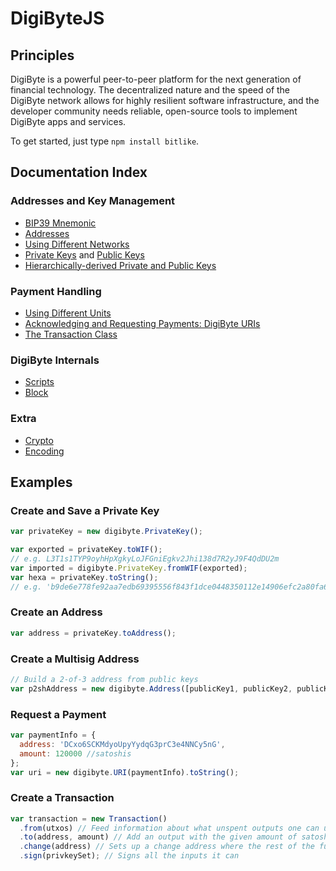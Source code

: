 # DigiByteJS

## Principles

DigiByte is a powerful peer-to-peer platform for the next generation of financial technology. The decentralized nature and the speed of the DigiByte network allows for highly resilient software infrastructure, and the developer community needs reliable, open-source tools to implement DigiByte apps and services.

To get started, just type `npm install bitlike`.

## Documentation Index

### Addresses and Key Management

- [BIP39 Mnemonic](mnemonic.md)
- [Addresses](address.md)
- [Using Different Networks](networks.md)
- [Private Keys](privatekey.md) and [Public Keys](publickey.md)
- [Hierarchically-derived Private and Public Keys](hierarchical.md)

### Payment Handling

- [Using Different Units](unit.md)
- [Acknowledging and Requesting Payments: DigiByte URIs](uri.md)
- [The Transaction Class](transaction.md)

### DigiByte Internals

- [Scripts](script.md)
- [Block](block.md)

### Extra

- [Crypto](crypto.md)
- [Encoding](encoding.md)

## Examples

### Create and Save a Private Key

```javascript
var privateKey = new digibyte.PrivateKey();

var exported = privateKey.toWIF();
// e.g. L3T1s1TYP9oyhHpXgkyLoJFGniEgkv2Jhi138d7R2yJ9F4QdDU2m
var imported = digibyte.PrivateKey.fromWIF(exported);
var hexa = privateKey.toString();
// e.g. 'b9de6e778fe92aa7edb69395556f843f1dce0448350112e14906efc2a80fa61a'
```

### Create an Address

```javascript
var address = privateKey.toAddress();
```

### Create a Multisig Address

```javascript
// Build a 2-of-3 address from public keys
var p2shAddress = new digibyte.Address([publicKey1, publicKey2, publicKey3], 2);
```

### Request a Payment

```javascript
var paymentInfo = {
  address: 'DCxo6SCKMdyoUpyYydqG3prC3e4NNCy5nG',
  amount: 120000 //satoshis
};
var uri = new digibyte.URI(paymentInfo).toString();
```

### Create a Transaction

```javascript
var transaction = new Transaction()
  .from(utxos) // Feed information about what unspent outputs one can use
  .to(address, amount) // Add an output with the given amount of satoshis
  .change(address) // Sets up a change address where the rest of the funds will go
  .sign(privkeySet); // Signs all the inputs it can
```